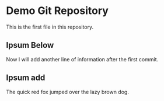 # Demo Git Repository

This is the first file in this repository.

## Ipsum Below
Now I will add another line of information after the first commit.

## Ipsum add
The quick red fox jumped over the lazy brown dog.